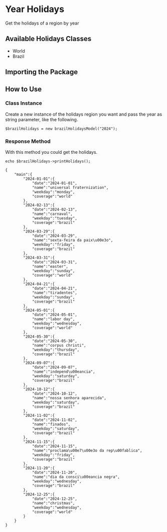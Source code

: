 # Year Holidays
Get the holidays of a region by year

## Available Holidays Classes

- World
- Brazil

## Importing the Package

## How to Use

### Class Instance
Create a new instance of the holidays region you want and pass the
year as string parameter, like the following.

`$brazilHolidays = new brazilHolidaysModel("2024");`

### Response Method

With this method you could get the holidays.

`echo $brazilHolidays->printHolidays();`

```
{
    "main":{
        "2024-01-01":{
            "date":"2024-01-01",
            "name":"universal fraternization",
            "weekday":"monday",
            "coverage":"world"
        },
        "2024-02-13":{
            "date":"2024-02-13",
            "name":"carnaval",
            "weekday":"tuesday",
            "coverage":"brazil"
        },
        "2024-03-29":{
            "date":"2024-03-29",
            "name":"sexta-feira da paix\u00e3o",
            "weekday":"friday",
            "coverage":"brazil"
        },
        "2024-03-31":{
            "date":"2024-03-31",
            "name":"easter",
            "weekday":"sunday",
            "coverage":"world"
        },
        "2024-04-21":{
            "date":"2024-04-21",
            "name":"tiradentes",
            "weekday":"sunday",
            "coverage":"brazil"
        },
        "2024-05-01":{
            "date":"2024-05-01",
            "name":"labor day",
            "weekday":"wednesday",
            "coverage":"world"
        },
        "2024-05-30":{
            "date":"2024-05-30",
            "name":"corpus christi",
            "weekday":"thursday",
            "coverage":"brazil"
        },
        "2024-09-07":{
            "date":"2024-09-07",
            "name":"independ\u00eancia",
            "weekday":"saturday",
            "coverage":"brazil"
        },
        "2024-10-12":{
            "date":"2024-10-12",
            "name":"nossa senhora aparecida",
            "weekday":"saturday",
            "coverage":"brazil"
        },
        "2024-11-02":{
            "date":"2024-11-02",
            "name":"finados",
            "weekday":"saturday",
            "coverage":"brazil"
        },
        "2024-11-15":{
            "date":"2024-11-15",
            "name":"proclama\u00e7\u00e3o da rep\u00fablica",
            "weekday":"friday",
            "coverage":"brazil"
        },
        "2024-11-20":{
            "date":"2024-11-20",
            "name":"dia da consci\u00eancia negra",
            "weekday":"wednesday",
            "coverage":"brazil"
        },
        "2024-12-25":{
            "date":"2024-12-25",
            "name":"christmas",
            "weekday":"wednesday",
            "coverage":"world"
        }
    }
}
```

